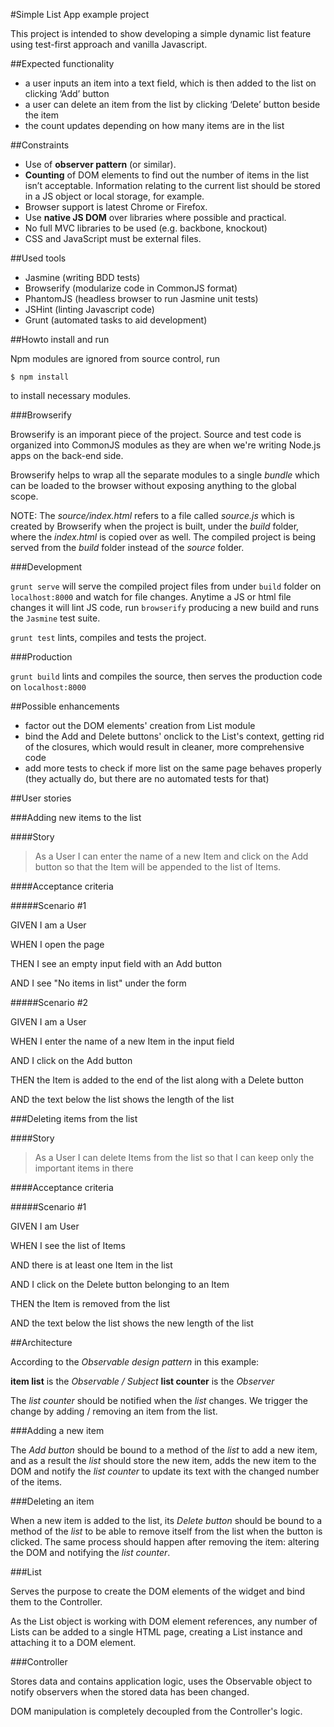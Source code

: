 #Simple List App example project

This project is intended to show developing a simple dynamic list feature using test-first approach and vanilla Javascript.

##Expected functionality

* a user inputs an item into a text field, which is then added to the list on clicking ‘Add’ button
* a user can delete an item from the list by clicking ‘Delete’ button beside the item
* the count updates depending on how many items are in the list

##Constraints

* Use of **observer pattern** (or similar).
* **Counting** of DOM elements to find out the number of items in the list isn’t acceptable. Information relating to the current list should be stored in a JS object or local storage, for example.
* Browser support is latest Chrome or Firefox.
* Use **native JS DOM** over libraries where possible and practical.
* No full MVC libraries to be used (e.g. backbone, knockout)
* CSS and JavaScript must be external files.

##Used tools

* Jasmine (writing BDD tests)
* Browserify (modularize code in CommonJS format)
* PhantomJS (headless browser to run Jasmine unit tests)
* JSHint (linting Javascript code)
* Grunt (automated tasks to aid development)

##Howto install and run

Npm modules are ignored from source control, run

```
$ npm install
```

to install necessary modules.

###Browserify

Browserify is an imporant piece of the project. Source and test code is organized into CommonJS modules as they are when we're writing Node.js apps on the back-end side.

Browserify helps to wrap all the separate modules to a single *bundle* which can be loaded to the browser without exposing anything to the global scope.

NOTE: The *source/index.html* refers to a file called *source.js* which is created by Browserify when the project is built, under the *build* folder, where the *index.html* is copied over as well. The compiled project is being served from the *build* folder instead of the *source* folder.

###Development

`grunt serve` will serve the compiled project files from under `build` folder on `localhost:8000` and watch for file changes. Anytime a JS or html file changes it will lint JS code, run `browserify` producing a new build and runs the `Jasmine` test suite.

`grunt test` lints, compiles and tests the project.

###Production

`grunt build` lints and compiles the source, then serves the production code on `localhost:8000`

##Possible enhancements

* factor out the DOM elements' creation from List module
* bind the Add and Delete buttons' onclick to the List's context, getting rid of the closures, which would result in cleaner, more comprehensive code
* add more tests to check if more list on the same page behaves properly (they actually do, but there are no automated tests for that)

##User stories

###Adding new items to the list

####Story

> As a User I can enter the name of a new Item and click on the Add button so that the Item will be appended to the list of Items.

####Acceptance criteria

#####Scenario #1

GIVEN I am a User

WHEN I open the page

THEN I see an empty input field with an Add button

AND I see "No items in list" under the form


#####Scenario #2

GIVEN I am a User

WHEN I enter the name of a new Item in the input field

AND I click on the Add button

THEN the Item is added to the end of the list along with a Delete button

AND the text below the list shows the length of the list

###Deleting items from the list

####Story

> As a User I can delete Items from the list so that I can keep only the important items in there

####Acceptance criteria

#####Scenario #1

GIVEN I am User

WHEN I see the list of Items

AND there is at least one Item in the list

AND I click on the Delete button belonging to an Item

THEN the Item is removed from the list

AND the text below the list shows the new length of the list

##Architecture

According to the *Observable design pattern* in this example:

**item list** is the *Observable / Subject*
**list counter** is the *Observer*

The *list counter* should be notified when the *list* changes. We trigger the change by adding / removing an item from the list.

###Adding a new item

The *Add button* should be bound to a method of the *list* to add a new item, and as a result the *list* should store the new item, adds the new item to the DOM and notify the *list counter* to update its text with the changed number of the items.

###Deleting an item

When a new item is added to the list, its *Delete button* should be bound to a method of the *list* to be able to remove itself from the list when the button is clicked. The same process should happen after removing the item: altering the DOM and notifying the *list counter*.

###List

Serves the purpose to create the DOM elements of the widget and bind them to the Controller.

As the List object is working with DOM element references, any number of Lists can be added to a single HTML page, creating a List instance and attaching it to a DOM element.

###Controller

Stores data and contains application logic, uses the Observable object to notify observers when the stored data has been changed.

DOM manipulation is completely decoupled from the Controller's logic.

